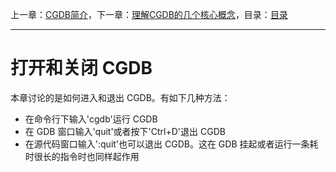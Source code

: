 上一章：[CGDB简介](<summary_of_cgdb.md>)，下一章：[理解CGDB的几个核心概念](<2.0.md>)，目录：[目录](<SUMMARY.md>)

----------

# 打开和关闭 CGDB

本章讨论的是如何进入和退出 CGDB。有如下几种方法：

- 在命令行下输入'cgdb'运行 CGDB
- 在 GDB 窗口输入'quit'或者按下'Ctrl+D'退出 CGDB
- 在源代码窗口输入':quit'也可以退出 CGDB。这在 GDB 挂起或者运行一条耗时很长的指令时也同样起作用
